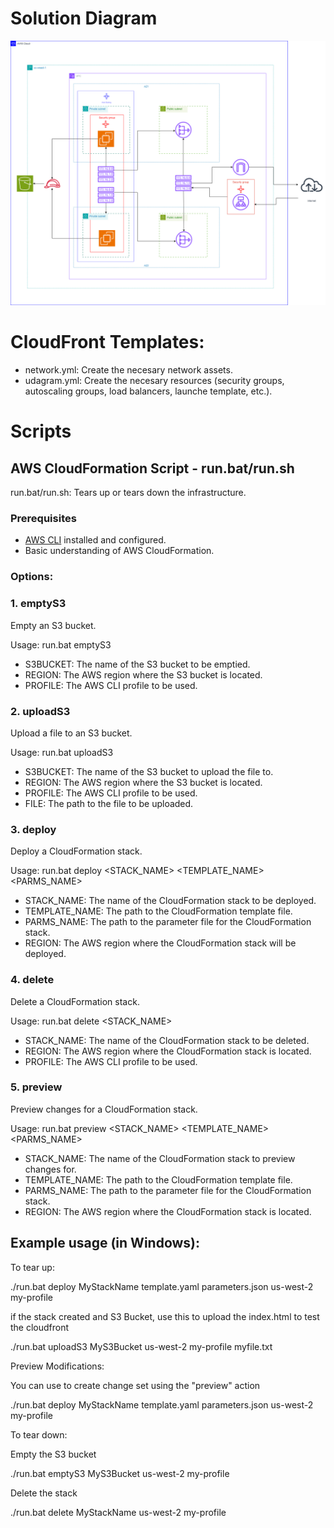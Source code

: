 # Solution Diagram

![Solution Diagram](./aws-udacity.drawio.png)

# CloudFront Templates:

- network.yml: Create the necesary network assets.
- udagram.yml: Create the necesary resources (security groups, autoscaling groups, load balancers, launche template, etc.).

# Scripts


## AWS CloudFormation Script - run.bat/run.sh

run.bat/run.sh: Tears up or tears down the infrastructure.


### Prerequisites

- [AWS CLI](https://aws.amazon.com/cli/) installed and configured.
- Basic understanding of AWS CloudFormation.

### Options:

### 1. emptyS3

Empty an S3 bucket.

Usage: run.bat emptyS3 <S3BUCKET> <REGION> <PROFILE>

- S3BUCKET: The name of the S3 bucket to be emptied.
- REGION: The AWS region where the S3 bucket is located.
- PROFILE: The AWS CLI profile to be used.

### 2. uploadS3

Upload a file to an S3 bucket.

Usage: run.bat uploadS3 <S3BUCKET> <REGION> <PROFILE> <FILE>

- S3BUCKET: The name of the S3 bucket to upload the file to.
- REGION: The AWS region where the S3 bucket is located.
- PROFILE: The AWS CLI profile to be used.
- FILE: The path to the file to be uploaded.

### 3. deploy

Deploy a CloudFormation stack.

Usage: run.bat deploy <STACK_NAME> <TEMPLATE_NAME> <PARMS_NAME> <REGION>

- STACK_NAME: The name of the CloudFormation stack to be deployed.
- TEMPLATE_NAME: The path to the CloudFormation template file.
- PARMS_NAME: The path to the parameter file for the CloudFormation stack.
- REGION: The AWS region where the CloudFormation stack will be deployed.

### 4. delete

Delete a CloudFormation stack.

Usage: run.bat delete <STACK_NAME> <REGION> <PROFILE>

- STACK_NAME: The name of the CloudFormation stack to be deleted.
- REGION: The AWS region where the CloudFormation stack is located.
- PROFILE: The AWS CLI profile to be used.

### 5. preview

Preview changes for a CloudFormation stack.

Usage: run.bat preview <STACK_NAME> <TEMPLATE_NAME> <PARMS_NAME> <REGION>

- STACK_NAME: The name of the CloudFormation stack to preview changes for.
- TEMPLATE_NAME: The path to the CloudFormation template file.
- PARMS_NAME: The path to the parameter file for the CloudFormation stack.
- REGION: The AWS region where the CloudFormation stack is located.


## Example usage (in Windows):

To tear up:

./run.bat deploy MyStackName template.yaml parameters.json us-west-2 my-profile

if the stack created and S3 Bucket, use this to upload the index.html to test the cloudfront

./run.bat uploadS3 MyS3Bucket us-west-2 my-profile myfile.txt

Preview Modifications:

You can use to create change set using the "preview" action

./run.bat deploy MyStackName template.yaml parameters.json us-west-2 my-profile

To tear down:

Empty the S3 bucket

./run.bat emptyS3 MyS3Bucket us-west-2 my-profile

Delete the stack

./run.bat delete MyStackName us-west-2 my-profile
